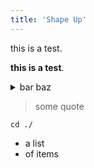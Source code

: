 ```yaml
---
title: 'Shape Up'
---
```


this is a test.

**this is a test**.

<details>foo bar<summary>bar baz</summary>content</details>

> some quote

```shell
cd ./
```

- a list
- of items
